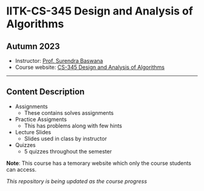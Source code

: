 # IITK-CS-345 Design and Analysis of Algorithms
## Autumn 2023
* Instructor: [Prof. Surendra Baswana](https://www.cse.iitk.ac.in/users/sbaswana/)
* Course website: [CS-345 Design and Analysis of Algorithms](https://www.cse.iitk.ac.in/pages/CS345.html)
***
## Content Description
* Assignments
    * These contains solves assignments
* Practice Assigments
    * This has problems along with few hints
* Lecture Slides
    * Slides used in class by instructor
* Quizzes
    * 5 quizzes throughout the semester


**Note**: This course has a temorary website which only the course students can access.

_This repository is being updated as the course progress_